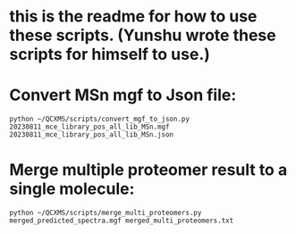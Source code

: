 # this is the readme for how to use these scripts. (Yunshu wrote these scripts for himself to use.) 

# Convert MSn mgf to Json file:
```
python ~/QCXMS/scripts/convert_mgf_to_json.py 20230811_mce_library_pos_all_lib_MSn.mgf 20230811_mce_library_pos_all_lib_MSn.json

```

# Merge multiple proteomer result to a single molecule:
```
python ~/QCXMS/scripts/merge_multi_proteomers.py merged_predicted_spectra.mgf merged_multi_proteomers.txt
```